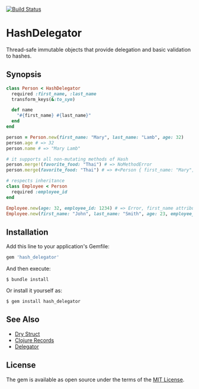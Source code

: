 [![Build Status](https://travis-ci.com/delonnewman/hash_delegator.svg?branch=master)](https://travis-ci.com/delonnewman/hash_delegator)

# HashDelegator

Thread-safe immutable objects that provide delegation and basic validation to hashes.

## Synopsis

```ruby
class Person < HashDelegator
  required :first_name, :last_name
  transform_keys(&:to_sym)

  def name
    "#{first_name} #{last_name}"
  end
end

person = Person.new(first_name: "Mary", last_name: "Lamb", age: 32)
person.age # => 32
person.name # => "Mary Lamb"

# it supports all non-mutating methods of Hash
person.merge!(favorite_food: "Thai") # => NoMethodError
person.merge(favorite_food: "Thai") # => #<Person { first_name: "Mary", last_name: "Lamb", age: 32 }>

# respects inheritance
class Employee < Person
  required :employee_id
end

Employee.new(age: 32, employee_id: 1234) # => Error, first_name attribute is required
Employee.new(first_name: "John", last_name: "Smith", age: 23, employee_id: 3456) # => #<Employee ...>
```

## Installation

Add this line to your application's Gemfile:

```ruby
gem 'hash_delegator'
```

And then execute:

    $ bundle install

Or install it yourself as:

    $ gem install hash_delegator

## See Also

- [Dry Struct](https://dry-rb.org/gems/dry-struct)
- [Clojure Records](https://clojure.org/reference/datatypes#_deftype_and_defrecord)
- [Delegator](https://rubyapi.org/3.0/o/delegator)

## License

The gem is available as open source under the terms of the [MIT License](https://opensource.org/licenses/MIT).
